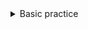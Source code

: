 <details>
<summary> Basic practice</summary>

**#1- counter-app functional & class based**
**#2 create a dropdown and select the item and show the display selected text**
**#3- given a array of object and  display the list other component. & delete each item & when array is blank then show a display message item not found**
```
let user=[
        {id:1,userName:'alok'},
        {id:2,userName:'aman'},
        {id:3,userName:'kittu'},
        {id:4,userName:'ramu'},
        {id:5,userName:'rohit'},
        {id:6,userName:'anish'},
        {id:7,userName:'sujit'},
        ]
```
**#4 create a counter its start 0 to 10 and stop and again start to 0 to 10.**

**# create a infinite counter in home page jb about page pr jaye to home page ka counter stop ho jaye.** 
**# create a infinte counter**
**# ## enter value is less than 18 then show a error**
</details>
